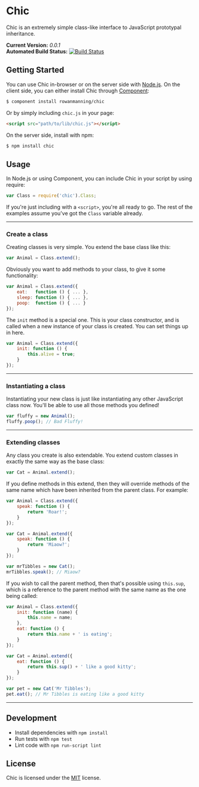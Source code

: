 
Chic
====

Chic is an extremely simple class-like interface to JavaScript prototypal inheritance.

**Current Version:** *0.0.1*  
**Automated Build Status:** [![Build Status][travis-status]][travis]


Getting Started
---------------

You can use Chic in-browser or on the server side with [Node.js][node]. On the client side, you can either install Chic through [Component][component]:

```sh
$ component install rowanmanning/chic
```

Or by simply including `chic.js` in your page:

```html
<script src="path/to/lib/chic.js"></script>
```

On the server side, install with npm:

```sh
$ npm install chic
```


Usage
-----

In Node.js or using Component, you can include Chic in your script by using require:

```js
var Class = require('chic').Class;
```

If you're just including with a `<script>`, you're all ready to go. The rest of the examples assume you've got the `Class` variable already.

----------

### Create a class

Creating classes is very simple. You extend the base class like this:

```js
var Animal = Class.extend();
```

Obviously you want to add methods to your class, to give it some functionality:

```js
var Animal = Class.extend({
    eat:   function () { ... },
    sleep: function () { ... },
    poop:  function () { ... }
});
```

The `init` method is a special one. This is your class constructor, and is called when a new instance of your class is created. You can set things up in here.

```js
var Animal = Class.extend({
    init: function () {
        this.alive = true;
    }
});
```

----------

### Instantiating a class

Instantiating your new class is just like instantiating any other JavaScript class now. You'll be able to use all those methods you defined!

```js
var fluffy = new Animal();
fluffy.poop(); // Bad Fluffy!
```

----------

### Extending classes

Any class you create is also extendable. You extend custom classes in exactly the same way as the base class:

```js
var Cat = Animal.extend();
```

If you define methods in this extend, then they will override methods of the same name which have been inherited from the parent class. For example:

```js
var Animal = Class.extend({
    speak: function () {
        return 'Roar!';
    }
});

var Cat = Animal.extend({
    speak: function () {
        return 'Miaow?';
    }
});

var mrTibbles = new Cat();
mrTibbles.speak(); // Miaow?
```

If you wish to call the parent method, then that's possible using `this.sup`, which is a reference to the parent method with the same name as the one being called:

```js
var Animal = Class.extend({
    init: function (name) {
        this.name = name;
    },
    eat: function () {
        return this.name + ' is eating';
    }
});

var Cat = Animal.extend({
    eat: function () {
        return this.sup() + ' like a good kitty';
    }
});

var pet = new Cat('Mr Tibbles');
pet.eat(); // Mr Tibbles is eating like a good kitty
```

----------



Development
-----------

* Install dependencies with `npm install`
* Run tests with `npm test`
* Lint code with `npm run-script lint`


License
-------

Chic is licensed under the [MIT][mit] license.



[component]: https://github.com/component/component
[mit]: http://opensource.org/licenses/mit-license.php
[node]: http://nodejs.org/
[travis]: https://secure.travis-ci.org/rowanmanning/chic
[travis-status]: https://secure.travis-ci.org/rowanmanning/chic.png?branch=master
